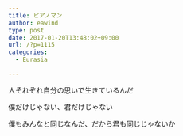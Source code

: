 ```yaml
---
title: ピアノマン
author: eawind
type: post
date: 2017-01-20T13:48:02+09:00
url: /?p=1115
categories:
  - Eurasia

---
```

人それぞれ自分の思いで生きているんだ
  
僕だけじゃない、君だけじゃない
  
僕もみんなと同じなんだ、だから君も同じじゃないか
